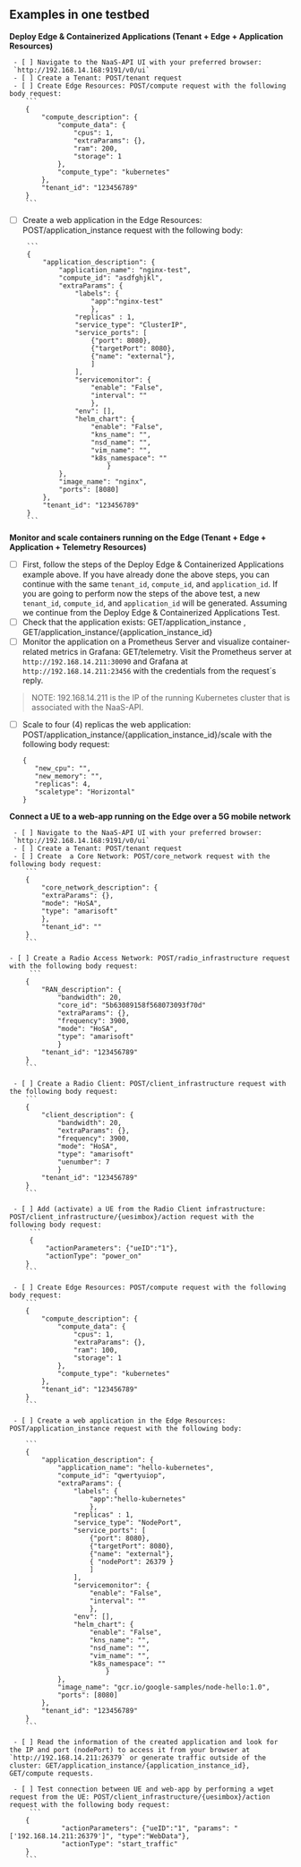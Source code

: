﻿## Examples in one testbed

**Deploy Edge & Containerized Applications (Tenant + Edge + Application Resources)**

	
	 - [ ] Navigate to the NaaS-API UI with your preferred browser:
	 `http://192.168.14.168:9191/v0/ui`
	 - [ ] Create a Tenant: POST/tenant request
	 - [ ] Create Edge Resources: POST/compute request with the following body request:
		```
		{	
			"compute_description": {
				"compute_data": {
					"cpus": 1,
					"extraParams": {},
					"ram": 200,
					"storage": 1
				},
				"compute_type": "kubernetes"
			},
			"tenant_id": "123456789"
		}
		```

 - [ ] Create a web application in the Edge Resources: POST/application_instance request with the following body:

		```
		{
			"application_description": {
				"application_name": "nginx-test",
				"compute_id": "asdfghjkl",
				"extraParams": {
					"labels": {
						"app":"nginx-test"
						},
					"replicas" : 1,
					"service_type": "ClusterIP",
					"service_ports": [
						{"port": 8080},
						{"targetPort": 8080},
						{"name": "external"},
						]
					],
					"servicemonitor": {
						"enable": "False",
						"interval": ""
						},
					"env": [],
					"helm_chart": {
 						"enable": "False",
 						"kns_name": "",
 						"nsd_name": "",
 						"vim_name": "",
 						"k8s_namespace": ""
 							}
				},
				"image_name": "nginx",
				"ports": [8080]
			},
			"tenant_id": "123456789"
		}
		```

 **Monitor and scale containers running on the Edge (Tenant + Edge + Application + Telemetry Resources)**

 - [ ] First, follow the steps of the Deploy Edge & Containerized Applications example above. If you have already done the above steps, you can continue with the same `tenant_id`, `compute_id`, and `application_id`. If you are going to perform now the steps of the above test, a new `tenant_id`, `compute_id`, and `application_id` will be generated. Assuming we continue from the Deploy Edge & Containerized Applications Test.
 - [ ] Check that the application exists: GET/application_instance , GET/application_instance/{application_instance_id}
 - [ ] Monitor the application on a Prometheus Server and visualize container-related metrics in Grafana: GET/telemetry. Visit the Prometheus server at `http://192.168.14.211:30090` and Grafana at `http://192.168.14.211:23456` with the credentials from the request´s reply.

> NOTE: 192.168.14.211 is the IP of the running Kubernetes cluster that is associated with the NaaS-API.

 - [ ] Scale to four (4) replicas the web application: POST/application_instance/{application_instance_id}/scale with the following body request:
	 ```
	{
		"new_cpu": "",
		"new_memory": "",
		"replicas": 4,
		"scaletype": "Horizontal"
	}
	```
	

  **Connect a UE to a web-app running on the Edge over a 5G mobile network**

	 - [ ] Navigate to the NaaS-API UI with your preferred browser:
	 `http://192.168.14.168:9191/v0/ui`
	 - [ ] Create a Tenant: POST/tenant request
	 - [ ] Create  a Core Network: POST/core_network request with the following body request:
		```
		{
			"core_network_description": {
			"extraParams": {},
			"mode": "HoSA",
			"type": "amarisoft"
			},
			"tenant_id": ""
		}
		```

	- [ ] Create a Radio Access Network: POST/radio_infrastructure request with the following body request:
		 ```
		{
			"RAN_description": { 
				"bandwidth": 20,
				"core_id": "5b63089158f568073093f70d"
				"extraParams": {},
				"frequency": 3900,
				"mode": "HoSA",
				"type": "amarisoft"
				}
			"tenant_id": "123456789"
		}
		```

	 - [ ] Create a Radio Client: POST/client_infrastructure request with the following body request:
		```
		{
			"client_description": { 
				"bandwidth": 20,
				"extraParams": {},
				"frequency": 3900,
				"mode": "HoSA",
				"type": "amarisoft"
				"uenumber": 7
				}
			"tenant_id": "123456789"
		}
		```

	 - [ ] Add (activate) a UE from the Radio Client infrastructure: POST/client_infrastructure/{uesimbox}/action request with the following body request:
		 ```
		 {
			 "actionParameters": {"ueID":"1"},
			 "actionType": "power_on"
		}
		```

	 - [ ] Create Edge Resources: POST/compute request with the following body request:
		```
		{	
			"compute_description": {
				"compute_data": {
					"cpus": 1,
					"extraParams": {},
					"ram": 100,
					"storage": 1
				},
				"compute_type": "kubernetes"
			},
			"tenant_id": "123456789"
		}
		```

	 - [ ] Create a web application in the Edge Resources: POST/application_instance request with the following body:

		```
		{
			"application_description": {
				"application_name": "hello-kubernetes",
				"compute_id": "qwertyuiop",
				"extraParams": {
					"labels": {
						"app":"hello-kubernetes"
						},
					"replicas" : 1,
					"service_type": "NodePort",
					"service_ports": [
						{"port": 8080},
						{"targetPort": 8080},
						{"name": "external"},
						{ "nodePort": 26379 }
						]
					],
					"servicemonitor": {
						"enable": "False",
						"interval": ""
						},
					"env": [],
					"helm_chart": {
 						"enable": "False",
 						"kns_name": "",
 						"nsd_name": "",
 						"vim_name": "",
 						"k8s_namespace": ""
 							}
				},
				"image_name": "gcr.io/google-samples/node-hello:1.0",
				"ports": [8080]
			},
			"tenant_id": "123456789"
		}
		```

	 - [ ] Read the information of the created application and look for the IP and port (nodePort) to access it from your browser at `http://192.168.14.211:26379` or generate traffic outside of the cluster: GET/application_instance/{application_instance_id}, GET/compute requests.

	 - [ ] Test connection between UE and web-app by performing a wget request from the UE: POST/client_infrastructure/{uesimbox}/action request with the following body request:
		 ```
		{
				 "actionParameters": {"ueID":"1", "params": "['192.168.14.211:26379']", "type":"WebData"},
				 "actionType": "start_traffic"
		}
		```


